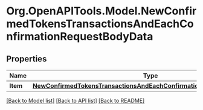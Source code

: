 # Org.OpenAPITools.Model.NewConfirmedTokensTransactionsAndEachConfirmationRequestBodyData

## Properties

Name | Type | Description | Notes
------------ | ------------- | ------------- | -------------
**Item** | [**NewConfirmedTokensTransactionsAndEachConfirmationRequestBodyDataItem**](NewConfirmedTokensTransactionsAndEachConfirmationRequestBodyDataItem.md) |  | 

[[Back to Model list]](../README.md#documentation-for-models) [[Back to API list]](../README.md#documentation-for-api-endpoints) [[Back to README]](../README.md)

